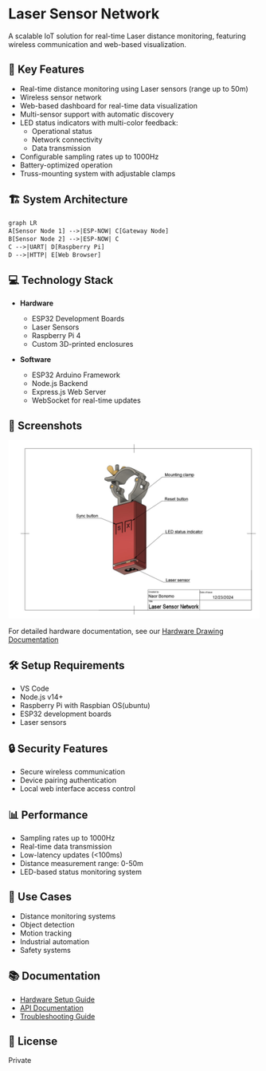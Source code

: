 # Laser Sensor Network

A scalable IoT solution for real-time Laser distance monitoring, featuring wireless communication and web-based visualization.

## 🌟 Key Features

- Real-time distance monitoring using Laser sensors (range up to 50m)
- Wireless sensor network 
- Web-based dashboard for real-time data visualization
- Multi-sensor support with automatic discovery
- LED status indicators with multi-color feedback:
  - Operational status
  - Network connectivity
  - Data transmission
- Configurable sampling rates up to 1000Hz
- Battery-optimized operation
- Truss-mounting system with adjustable clamps

## 🏗️ System Architecture
```mermaid
graph LR
A[Sensor Node 1] -->|ESP-NOW| C[Gateway Node]
B[Sensor Node 2] -->|ESP-NOW| C
C -->|UART| D[Raspberry Pi]
D -->|HTTP| E[Web Browser]
```

## 💻 Technology Stack

- **Hardware**
  - ESP32 Development Boards
  - Laser Sensors
  - Raspberry Pi 4
  - Custom 3D-printed enclosures

- **Software**
  - ESP32 Arduino Framework
  - Node.js Backend
  - Express.js Web Server
  - WebSocket for real-time updates

## 📸 Screenshots

![Sensor Node Design](docs/drawing.jpg)

For detailed hardware documentation, see our [Hardware Drawing Documentation](docs/drawing.md)

## 🛠️ Setup Requirements

- VS Code  
- Node.js v14+
- Raspberry Pi with Raspbian OS(ubuntu)
- ESP32 development boards
- Laser sensors


## 🔒 Security Features

- Secure wireless communication
- Device pairing authentication
- Local web interface access control

## 📊 Performance

- Sampling rates up to 1000Hz
- Real-time data transmission
- Low-latency updates (<100ms)
- Distance measurement range: 0-50m
- LED-based status monitoring system

## 🎯 Use Cases

- Distance monitoring systems
- Object detection
- Motion tracking
- Industrial automation
- Safety systems
## 📚 Documentation

- [Hardware Setup Guide](docs/hardware.md)
- [API Documentation](docs/api.md)
- [Troubleshooting Guide](docs/troubleshooting.md)

## 📝 License

Private